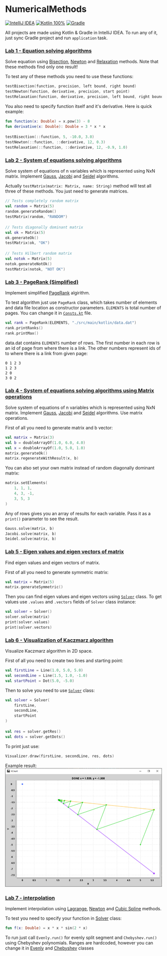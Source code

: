 # NumericalMethods
[![IntelliJ IDEA](https://img.shields.io/badge/Intellij_IDEA-2019.3-fe305e?style=flat&logo=intellij%20idea)](https://www.jetbrains.com/idea/)
[![Kotlin 100%](https://img.shields.io/badge/Kotlin-100%25-f18e33?style=flat&logo=kotlin&logoColor=white)](https://kotlinlang.org/)
[![Gradle](https://img.shields.io/badge/gradle-5.2.1-%2302303A?style=flat&logo=gradle)](https://gradle.org/)

All projects are made using Kotlin & Gradle in IntelliJ IDEA. To run any of it, just sync Gradle project and run `application` task.

### [Lab 1 - Equation solving algorithms](Lab%201/src/main/kotlin)
Solve equation using [Bisection](Lab%201/src/main/kotlin/Bisection.kt), [Newton](Lab%201/src/main/kotlin/Newton.kt) and [Relaxation](Lab%201/src/main/kotlin/Relaxation.kt) methods. Note that these methods find only one result!

To test any of these methods you need to use these functions:

```kotlin
testBisection(function, precision, left bound, right bound)
testNewton(function, derivative, precision, start point)
testRelaxation(function, derivative, precision, left bound, right bound)
```

You also need to specify function itself and it's derivative. Here is quick example:

```kotlin
fun function(x: Double) = x.pow(3) - 8
fun derivative(x: Double): Double = 3 * x * x

testBisection(::function, 5, -10.0, 3.0)
testNewton(::function, ::derivative, 12, 0.3)
testRelaxation(::function, ::derivative, 12, -0.9, 1.0)
```

### [Lab 2 - System of equations solving algorithms](Lab%202/src/main/kotlin)
Solve system of equations of n variables which is represented using NxN matrix. Implement [Gauss](Lab%202/src/main/kotlin/Gauss.kt), [Jacobi](Lab%202/src/main/kotlin/Jacobi.kt) and [Seidel](Lab%202/src/main/kotlin/Seidel.kt) algorithms.

Actually `testMatrix(matrix: Matrix, name: String)` method will test all three of these methods. You just need to generate matrices.

```kotlin
// Tests completely random matrix
val random = Matrix(5)
random.generateRandom()
testMatrix(random, "RANDOM")

// Tests diagonally dominant matrix
val ok = Matrix(5)
ok.generateOk()
testMatrix(ok, "OK")

// Tests Hilbert random matrix
val notok = Matrix(5)
notok.generateNotOk()
testMatrix(notok, "NOT OK")
```

### [Lab 3 - PageRank (Simplified)](Lab%203/src/main/kotlin)
Implement simplified [PageRank](Lab%203/src/main/kotlin/PageRank.kt) algirithm.

To test algorithm just use `PageRank` class, which takes number of elements and data file location as constructor parameters. `ELEMENTS` is total number of pages. You can change it in  [`Consts.kt`](Lab%203/src/main/kotlin/Consts.kt) file.

```kotlin
val rank = PageRank(ELEMENTS, "./src/main/kotlin/data.dat")
rank.printRanks()
rank.printMax()
```

data.dat contains `ELEMENTS` number of rows. The first number in each row is an id of page from where there is a link. The other numbers represent ids of to where there is a link from given page:
```
0 1 2 3
1 2 3
2 0
3 0 2
```

### [Lab 4 - System of equations solving algorithms using Matrix operations](Lab%204/src/main/kotlin)
Solve system of equations of n variables which is represented using NxN matrix. Implement [Gauss](Lab%204/src/main/kotlin/Gauss.kt), [Jacobi](Lab%204/src/main/kotlin/Jacobi.kt) and [Seidel](Lab%204/src/main/kotlin/Seidel.kt) algorithms. Use matrix operations.

First of all you need to generate matrix and b vector:

```kotlin
val matrix = Matrix(3)
val b = doubleArrayOf(1.0, 6.0, 4.0)
val x = doubleArrayOf(1.0, 5.0, 1.0)
matrix.generateOk()
matrix.regenerateWithResult(x, b)
```

You can also set your own matrix instead of random diagonally dominant matrix:

```kotlin
matrix.setElements(
    1, 1, 1,
    4, 3, -1,
    3, 5, 3
)
```

Any of rows gives you an array of results for each variable. Pass it as a `print()` parameter to see the result.

```kotlin
Gauss.solve(matrix, b)
Jacobi.solve(matrix, b)
Seidel.solve(matrix, b)
```

### [Lab 5 - Eigen values and eigen vectors of matrix](Lab%205/src/main/kotlin)
Find eigen values and eigen vectors of matrix.

First of all you need to generate symmetric matrix:

```kotlin
val matrix = Matrix(5)
matrix.generateSymmetric()
```

Then you can find eigen values and eigen vectors using [`Solver`](Lab%205/src/main/kotlin/Solver.kt) class. To get values use `.values` and `.vectors` fields of `Solver` class instance:

```kotlin
val solver = Solver()
solver.solve(matrix)
print(solver.values)
print(solver.vectors)
```

### [Lab 6 - Visualization of Kaczmarz algorithm](Lab%206/src/main/kotlin)
Visualize Kaczmarz algorithm in 2D space.

First of all you need to create two lines and starting point:

```kotlin
val firstLine = Line(1.0, 5.0, 5.0)
val secondLine = Line(1.5, 1.0, -1.0)
val startPoint = Dot(5.0, -5.0)
```

Then to solve you need to use [`Solver`](Lab%206/src/main/kotlin/Solver.kt) class:

```kotlin
val solver = Solver(
    firstLine,
    secondLine,
    startPoint
)

val res = solver.getRes()
val dots = solver.getDots()
```

To print just use:

```kotlin
Visualizer.draw(firstLine, secondLine, res, dots)
```

Example result:
![Example](Lab%206/example.png)

### [Lab 7 - interpolation](Lab%207/src/main/kotlin)
Implement interpolation using [Lagrange](Lab%207/src/main/kotlin/Lagrange.kt), [Newton](Lab%207/src/main/kotlin/NewtonPolynomial.kt) and [Cubic Spline](Lab%207/src/main/kotlin/CubicSpline.kt) methods.

To test you need to specify your function in [Solver](Lab%207/src/main/kotlin/Solver.kt) class:

```kotlin
fun f(x: Double) = x * x * sin(2 * x)
```

To run just call `Evenly.run()` for evenly split segment and `Chebyshev.run()` using Chebyshev polynomials. Ranges are hardcoded, however you can change it in [Evenly](Lab%207/src/main/kotlin/Solver.kt) and [Chebyshev](Lab%207/src/main/kotlin/Chebyshev.kt) classes